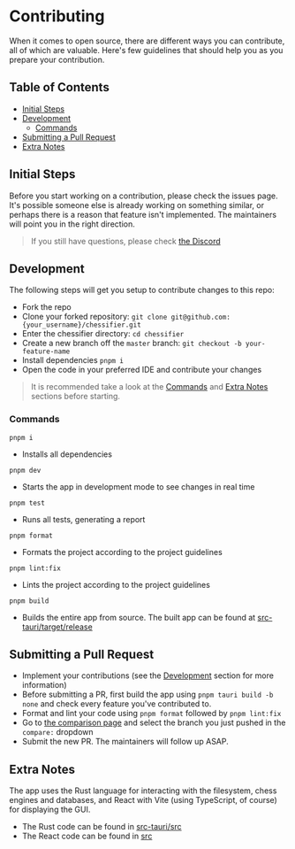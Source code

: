 # Contributing

When it comes to open source, there are different ways you can contribute, all
of which are valuable. Here's few guidelines that should help you as you prepare
your contribution.

## Table of Contents

- [Initial Steps](#initial-steps)
- [Development](#development)
  - [Commands](#commands)
- [Submitting a Pull Request](#submitting-a-pull-request)
- [Extra Notes](#extra-notes)

## Initial Steps

Before you start working on a contribution, please check the issues page. It's possible someone else is already working on something similar, or perhaps there is a reason that feature isn't implemented. The maintainers will point you in the right direction.

> If you still have questions, please check [the Discord](https://discord.gg/8hk49G8ZbX)

## Development

The following steps will get you setup to contribute changes to this repo:

- Fork the repo
- Clone your forked repository: `git clone git@github.com:{your_username}/chessifier.git`
- Enter the chessifier directory: `cd chessifier`
- Create a new branch off the `master` branch: `git checkout -b your-feature-name`
- Install dependencies `pnpm i`
- Open the code in your preferred IDE and contribute your changes

> It is recommended take a look at the [Commands](#commands) and [Extra Notes](#extra-notes) sections before starting.

### Commands

`pnpm i`

- Installs all dependencies

`pnpm dev`

- Starts the app in development mode to see changes in real time

`pnpm test`

- Runs all tests, generating a report

`pnpm format`

- Formats the project according to the project guidelines

`pnpm lint:fix`

- Lints the project according to the project guidelines

`pnpm build`

- Builds the entire app from source. The built app can be found at [src-tauri/target/release](./src-tauri/target/release/)

## Submitting a Pull Request

- Implement your contributions (see the [Development](#development) section for more information)
- Before submitting a PR, first build the app using `pnpm tauri build -b none` and check every feature you've contributed to.
- Format and lint your code using `pnpm format` followed by `pnpm lint:fix`
- Go to [the comparison page](https://github.com/Chessifier/chessifier/compare) and select the branch you just pushed in the `compare:` dropdown
- Submit the new PR. The maintainers will follow up ASAP.

## Extra Notes

The app uses the Rust language for interacting with the filesystem, chess engines and databases, and React with Vite (using TypeScript, of course) for displaying the GUI.

- The Rust code can be found in [src-tauri/src](./src-tauri/src/)
- The React code can be found in [src](./src/)
